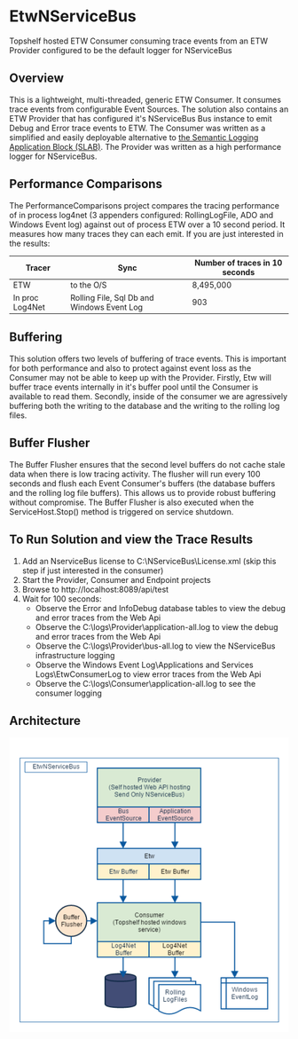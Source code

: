 # EtwNServiceBus

Topshelf hosted ETW Consumer consuming trace events from an ETW Provider configured to be the default logger for NServiceBus

## Overview

This is a lightweight, multi-threaded, generic ETW Consumer. It consumes trace events from configurable Event Sources. The solution also contains an ETW Provider that has configured it's NServiceBus Bus instance to emit Debug and Error trace events to ETW.
The Consumer was written as a simplified and easily deployable alternative to [the Semantic Logging Application Block (SLAB)](https://msdn.microsoft.com/en-us/library/dn440729(v=pandp.60).aspx). The Provider was written as a high performance logger for NServiceBus.

## Performance Comparisons

The PerformanceComparisons project compares the tracing performance of in process log4net (3 appenders configured: RollingLogFile, ADO and Windows Event log) against out of process ETW over a 10 second period.  It measures how many traces they can each emit.  If you are just interested in the results:

| Tracer            | Sync                                        | Number of traces in 10 seconds |
| ----------------- | --------------------------------------------|--------------------------------|
| ETW               | to the O/S                                  |8,495,000                       |
| In proc Log4Net   | Rolling File, Sql Db and Windows Event Log  |      903                       |                                  

## Buffering

This solution offers two levels of buffering of trace events. This is important for both performance and also to protect against event loss as the Consumer may not be able to keep up with the Provider.  Firstly, Etw will buffer trace events internally in it's buffer pool until the Consumer is available to read them.  Secondly, inside of the consumer we are agressively buffering both the writing to the database and the writing to the rolling log files.

## Buffer Flusher

The Buffer Flusher ensures that the second level buffers do not cache stale data when there is low tracing activity.  The flusher will run every 100 seconds and flush each Event Consumer's buffers (the database buffers and the rolling log file buffers).  This allows us to provide robust buffering without compromise. The Buffer Flusher is also executed when the ServiceHost.Stop() method is triggered on service shutdown.

## To Run Solution and view the Trace Results

1. Add an NserviceBus license to C:\NServiceBus\License.xml (skip this step if just interested in the consumer)
2. Start the Provider, Consumer and Endpoint projects
3. Browse to http://localhost:8089/api/test
4. Wait for 100 seconds: 
    + Observe the Error and InfoDebug database tables to view the debug and error traces from the Web Api 
    + Observe the C:\logs\Provider\application-all.log to view the debug and error traces from the Web Api 
    + Observe the C:\logs\Provider\bus-all.log to view the NServiceBus infrastructure logging
    + Observe the Windows Event Log\Applications and Services Logs\EtwConsumerLog to view error traces from the Web Api
    + Observe the C:\logs\Consumer\application-all.log to see the consumer logging
    
## Architecture

![Image of Architecture](https://github.com/seantarogers/EtwNServiceBus/blob/master/EtwNServiceBusArchitecture.png)
